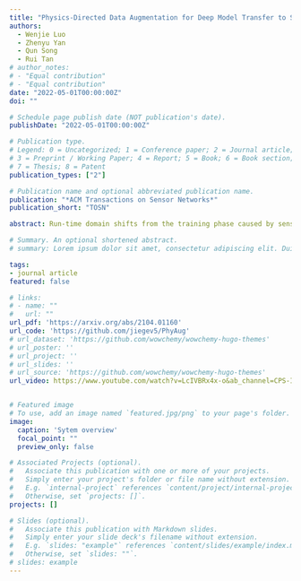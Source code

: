 ```yaml
---
title: "Physics-Directed Data Augmentation for Deep Model Transfer to Specific Sensor"
authors:
  - Wenjie Luo
  - Zhenyu Yan
  - Qun Song
  - Rui Tan
# author_notes:
# - "Equal contribution"
# - "Equal contribution"
date: "2022-05-01T00:00:00Z"
doi: ""

# Schedule page publish date (NOT publication's date).
publishDate: "2022-05-01T00:00:00Z"

# Publication type.
# Legend: 0 = Uncategorized; 1 = Conference paper; 2 = Journal article;
# 3 = Preprint / Working Paper; 4 = Report; 5 = Book; 6 = Book section;
# 7 = Thesis; 8 = Patent
publication_types: ["2"]

# Publication name and optional abbreviated publication name.
publication: "*ACM Transactions on Sensor Networks*"
publication_short: "TOSN"

abstract: Run-time domain shifts from the training phase caused by sensor characteristic variation incur performance drops of the deep learning-based sensing systems. To address this problem, existing transfer learning techniques require substantial target-domain data and incur high post-deployment overhead. Differently, we propose to exploit the first principle governing the domain shift to reduce the demand for target-domain data. Specifically, our proposed approach called PhyAug uses the first principle fitted with few labeled or unlabeled data pairs collected by the source sensor and the target sensor to transform the existing source-domain training data into the augmented target-domain data for calibrating the deep neural networks. In two audio sensing case studies of keyword spotting and automatic speech recognition, PhyAug recovers the recognition accuracy losses due to microphones' characteristic variations by 37% to 72% with 5-second unlabeled data collected from the target microphones. In a case study of acoustics-based room recognition, PhyAug recovers the recognition accuracy loss caused by smartphone microphone variation by 33% to 80%. In the last case study of fisheye image recognition, PhyAug reduces the image recognition error due to the camera-induced distortions by 72%.

# Summary. An optional shortened abstract.
# summary: Lorem ipsum dolor sit amet, consectetur adipiscing elit. Duis posuere tellus ac convallis placerat. Proin tincidunt magna sed ex sollicitudin condimentum.

tags:
- journal article
featured: false

# links:
# - name: ""
#   url: ""
url_pdf: 'https://arxiv.org/abs/2104.01160'
url_code: 'https://github.com/jiegev5/PhyAug'
# url_dataset: 'https://github.com/wowchemy/wowchemy-hugo-themes'
# url_poster: ''
# url_project: ''
# url_slides: ''
# url_source: 'https://github.com/wowchemy/wowchemy-hugo-themes'
url_video: https://www.youtube.com/watch?v=LcIVBRx4x-o&ab_channel=CPS-IoTWeek-IPSN


# Featured image
# To use, add an image named `featured.jpg/png` to your page's folder. 
image:
  caption: 'Sytem overview'
  focal_point: ""
  preview_only: false

# Associated Projects (optional).
#   Associate this publication with one or more of your projects.
#   Simply enter your project's folder or file name without extension.
#   E.g. `internal-project` references `content/project/internal-project/index.md`.
#   Otherwise, set `projects: []`.
projects: []

# Slides (optional).
#   Associate this publication with Markdown slides.
#   Simply enter your slide deck's filename without extension.
#   E.g. `slides: "example"` references `content/slides/example/index.md`.
#   Otherwise, set `slides: ""`.
# slides: example
---
```


<!-- {{% callout note %}}
Click the *Cite* button above to demo the feature to enable visitors to import publication metadata into their reference management software.
{{% /callout %}}

{{% callout note %}}
Create your slides in Markdown - click the *Slides* button to check out the example.
{{% /callout %}}

Supplementary notes can be added here, including [code, math, and images](https://wowchemy.com/docs/writing-markdown-latex/). -->
